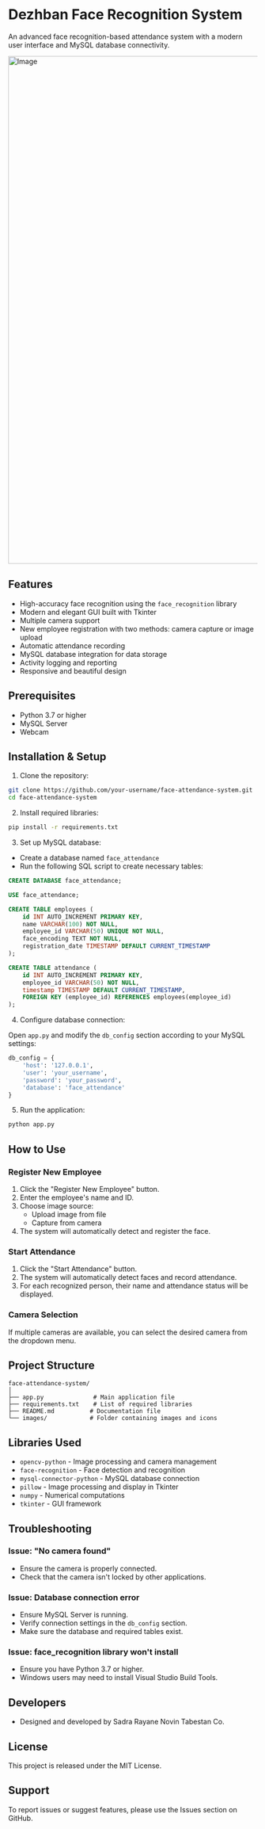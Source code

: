# Dezhban Face Recognition System

An advanced face recognition-based attendance system with a modern user interface and MySQL database connectivity.

<img width="1920" height="1025" alt="Image" src="https://github.com/user-attachments/assets/24f37f4c-ab36-40dc-9330-d733c7554e35" />


## Features

- High-accuracy face recognition using the `face_recognition` library
- Modern and elegant GUI built with Tkinter
- Multiple camera support
- New employee registration with two methods: camera capture or image upload
- Automatic attendance recording
- MySQL database integration for data storage
- Activity logging and reporting
- Responsive and beautiful design

## Prerequisites

- Python 3.7 or higher
- MySQL Server
- Webcam

## Installation & Setup

1. Clone the repository:

```bash
git clone https://github.com/your-username/face-attendance-system.git
cd face-attendance-system
```

2. Install required libraries:

```bash
pip install -r requirements.txt
```

3. Set up MySQL database:

- Create a database named `face_attendance`
- Run the following SQL script to create necessary tables:

```sql
CREATE DATABASE face_attendance;

USE face_attendance;

CREATE TABLE employees (
    id INT AUTO_INCREMENT PRIMARY KEY,
    name VARCHAR(100) NOT NULL,
    employee_id VARCHAR(50) UNIQUE NOT NULL,
    face_encoding TEXT NOT NULL,
    registration_date TIMESTAMP DEFAULT CURRENT_TIMESTAMP
);

CREATE TABLE attendance (
    id INT AUTO_INCREMENT PRIMARY KEY,
    employee_id VARCHAR(50) NOT NULL,
    timestamp TIMESTAMP DEFAULT CURRENT_TIMESTAMP,
    FOREIGN KEY (employee_id) REFERENCES employees(employee_id)
);
```

4. Configure database connection:

Open `app.py` and modify the `db_config` section according to your MySQL settings:

```python
db_config = {
    'host': '127.0.0.1',
    'user': 'your_username',
    'password': 'your_password',
    'database': 'face_attendance'
}
```

5. Run the application:

```bash
python app.py
```

## How to Use

### Register New Employee

1. Click the "Register New Employee" button.
2. Enter the employee's name and ID.
3. Choose image source:
   - Upload image from file
   - Capture from camera
4. The system will automatically detect and register the face.

### Start Attendance

1. Click the "Start Attendance" button.
2. The system will automatically detect faces and record attendance.
3. For each recognized person, their name and attendance status will be displayed.

### Camera Selection

If multiple cameras are available, you can select the desired camera from the dropdown menu.

## Project Structure

```
face-attendance-system/
│
├── app.py              # Main application file
├── requirements.txt    # List of required libraries
├── README.md          # Documentation file
└── images/            # Folder containing images and icons
```

## Libraries Used

- `opencv-python` - Image processing and camera management
- `face-recognition` - Face detection and recognition
- `mysql-connector-python` - MySQL database connection
- `pillow` - Image processing and display in Tkinter
- `numpy` - Numerical computations
- `tkinter` - GUI framework

## Troubleshooting

### Issue: "No camera found"

- Ensure the camera is properly connected.
- Check that the camera isn't locked by other applications.

### Issue: Database connection error

- Ensure MySQL Server is running.
- Verify connection settings in the `db_config` section.
- Make sure the database and required tables exist.

### Issue: face_recognition library won't install

- Ensure you have Python 3.7 or higher.
- Windows users may need to install Visual Studio Build Tools.

## Developers

- Designed and developed by Sadra Rayane Novin Tabestan Co.

## License

This project is released under the MIT License.

## Support

To report issues or suggest features, please use the Issues section on GitHub.
